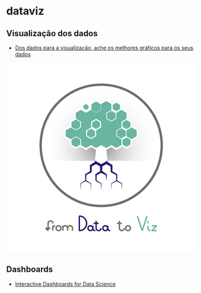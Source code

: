 # dataviz

## Visualização dos dados

* [Dos dados para a visualização, ache os melhores gráficos para os seus dados](http://data-to-viz.com/)

![](../.gitbook/assets/image%20%281%29.png)

## Dashboards

* [Interactive Dashboards for Data Science](https://towardsdatascience.com/interactive-dashboards-for-data-science-51aa038279e5)

